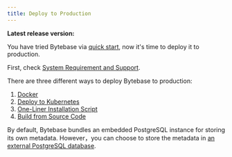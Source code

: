 ```yaml
---
title: Deploy to Production
---
```


**Latest release version:** [**<version></version>**](https://github.com/bytebase/bytebase/releases/latest)

You have tried Bytebase via [quick start](../quick-start), now it's time to deploy it to production.

First, check [System Requirement and Support](/docs/faq#system-requirements-and-supported-versions).

There are three different ways to deploy Bytebase to production:

1. [Docker](deploy-with-docker)
2. [Deploy to Kubernetes](deploy-to-kubernetes)
3. [One-Liner Installation Script](installation-script)
4. [Build from Source Code](build-from-source-code)

By default, Bytebase bundles an embedded PostgreSQL instance for storing its own metadata. However，you can choose to store the metadata in [an external PostgreSQL database](/docs/get-started/install/external-postgres).
